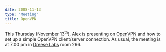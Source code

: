 ```yaml
---
date: 2008-11-13
type: "Meeting"
title: OpenVPN
---
```

This Thursday (November 13<sup>th</sup>), Alex is presenting on [OpenVPN](http://openvpn.org/ "http://openvpn.org/")
and how to set up a simple OpenVPN client/server connection. As usual, the
meeting is at 7:00 pm in [Dreese Labs](http://www.osu.edu/map/building.php?building=279)
room 266.
